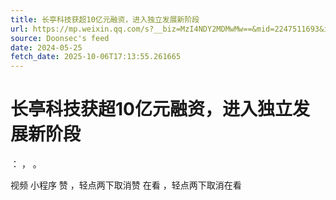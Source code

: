 ```yaml
---
title: 长亭科技获超10亿元融资，进入独立发展新阶段
url: https://mp.weixin.qq.com/s?__biz=MzI4NDY2MDMwMw==&mid=2247511693&idx=2&sn=40bd6676e0736a055ae86dc49d679426
source: Doonsec's feed
date: 2024-05-25
fetch_date: 2025-10-06T17:13:55.261665
---
```


# 长亭科技获超10亿元融资，进入独立发展新阶段

：
，
。

视频
小程序
赞
，轻点两下取消赞
在看
，轻点两下取消在看